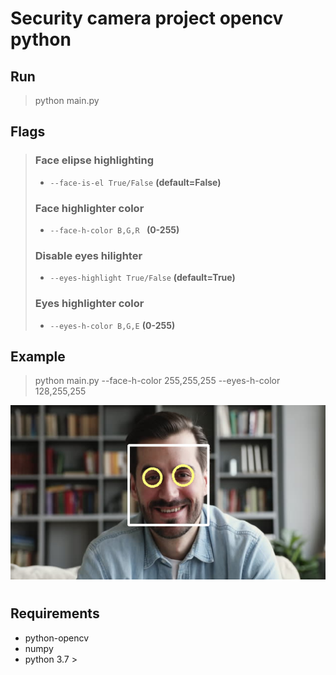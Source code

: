 # Security camera project opencv python

## Run 
> python main.py 

## Flags
> ### Face elipse highlighting
> - `--face-is-el True/False` **(default=False)**
> ### Face highlighter color 
> - `--face-h-color B,G,R ` **(0-255)**
> ### Disable eyes hilighter
> - `--eyes-highlight True/False` **(default=True)**
> ### Eyes highlighter color 
> - `--eyes-h-color B,G,E` **(0-255)**

## Example
> python main.py --face-h-color 255,255,255 --eyes-h-color 128,255,255

![How it works](/assets/example.png)

#

## Requirements
* python-opencv
* numpy
* python 3.7 > 